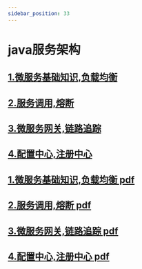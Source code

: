 ```yaml
---
sidebar_position: 33
---
```


# java服务架构

## [1.微服务基础知识,负载均衡](day1/readme)
## [2.服务调用,熔断](day2/readme)
## [3.微服务网关,链路追踪](day3/readme)
## [4.配置中心,注册中心](day4/readme)




## [1.微服务基础知识,负载均衡 pdf](day1/day1.pdf)
## [2.服务调用,熔断 pdf](day2/day2.pdf)
## [3.微服务网关,链路追踪 pdf](day3/day3.pdf)
## [4.配置中心,注册中心 pdf](day4/day4.pdf)


